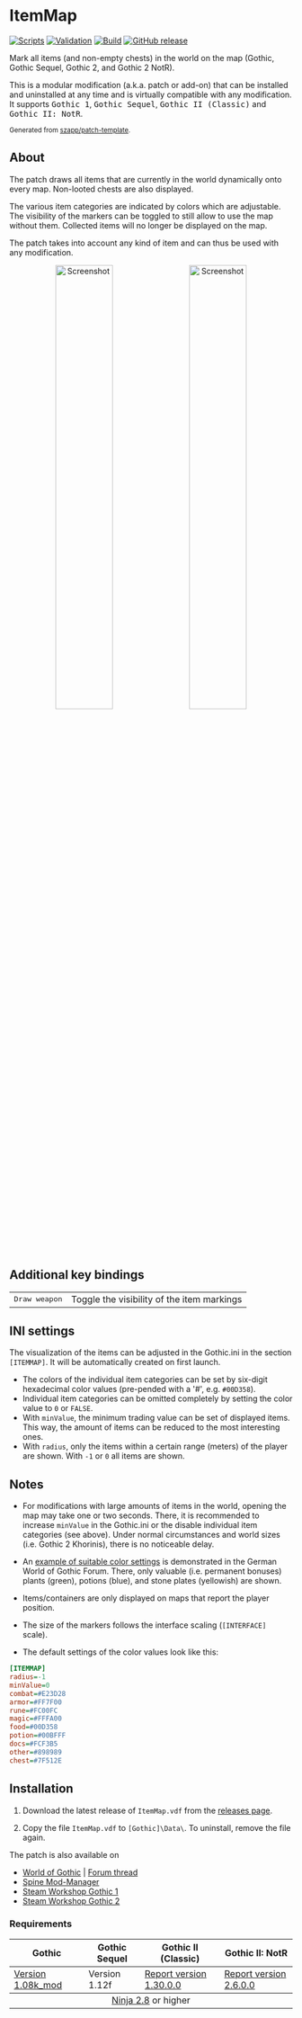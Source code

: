 # ItemMap

[![Scripts](https://github.com/szapp/ItemMap/actions/workflows/scripts.yml/badge.svg)](https://github.com/szapp/ItemMap/actions/workflows/scripts.yml)
[![Validation](https://github.com/szapp/ItemMap/actions/workflows/validation.yml/badge.svg)](https://github.com/szapp/ItemMap/actions/workflows/validation.yml)
[![Build](https://github.com/szapp/ItemMap/actions/workflows/build.yml/badge.svg)](https://github.com/szapp/ItemMap/actions/workflows/build.yml)
[![GitHub release](https://img.shields.io/github/v/release/szapp/ItemMap.svg)](https://github.com/szapp/ItemMap/releases/latest)

Mark all items (and non-empty chests) in the world on the map (Gothic, Gothic Sequel, Gothic 2, and Gothic 2 NotR).

This is a modular modification (a.k.a. patch or add-on) that can be installed and uninstalled at any time and is virtually compatible with any modification.
It supports <kbd>Gothic 1</kbd>, <kbd>Gothic Sequel</kbd>, <kbd>Gothic II (Classic)</kbd> and <kbd>Gothic II: NotR</kbd>.

<sup>Generated from [szapp/patch-template](https://github.com/szapp/patch-template).</sup>

## About

The patch draws all items that are currently in the world dynamically onto every map.
Non-looted chests are also displayed.

The various item categories are indicated by colors which are adjustable.
The visibility of the markers can be toggled to still allow to use the map without them.
Collected items will no longer be displayed on the map.

The patch takes into account any kind of item and can thus be used with any modification.

<div align="center">
<a href="https://github.com/szapp/ItemMap/assets/20203034/98a2c65f-fd23-4a63-b759-ebca06ed6219"><img src="https://github.com/szapp/ItemMap/assets/20203034/78ede39e-db1d-4b65-9229-c1ed47378c52" alt="Screenshot" width="45%" /></a> &nbsp;
<a href="https://github.com/szapp/ItemMap/assets/20203034/d2c4548e-5655-4b46-86ce-a59473fbf959"><img src="https://github.com/szapp/ItemMap/assets/20203034/1e1d52b3-1053-498d-80f6-de427dd9f413" alt="Screenshot" width="45%" /></a>
</div>

## Additional key bindings

<table>
  <tbody>
    <tr>
      <td>
        <kbd>Draw weapon</kbd>
      </td>
      <td>Toggle the visibility of the item markings</td>
    </tr>
  </tbody>
</table>

## INI settings

The visualization of the items can be adjusted in the Gothic.ini in the section `[ITEMMAP]`.
It will be automatically created on first launch.

- The colors of the individual item categories can be set by six-digit hexadecimal color values (pre-pended with a '#', e.g. `#00D358`).
- Individual item categories can be omitted completely by setting the color value to `0` or `FALSE`.
- With `minValue`, the minimum trading value can be set of displayed items.
This way, the amount of items can be reduced to the most interesting ones.
- With `radius`, only the items within a certain range (meters) of the player are shown.
With `-1` or `0` all items are shown.

## Notes

- For modifications with large amounts of items in the world, opening the map may take one or two seconds.
There, it is recommended to increase `minValue` in the Gothic.ini or the disable individual item categories (see above).
Under normal circumstances and world sizes (i.e. Gothic 2 Khorinis), there is no noticeable delay.

- An [example of suitable color settings](https://forum.worldofplayers.de/forum/threads/?p=26382147) is demonstrated in the German World of Gothic Forum.
There, only valuable (i.e. permanent bonuses) plants (green), potions (blue), and stone plates (yellowish) are shown.

- Items/containers are only displayed on maps that report the player position.

- The size of the markers follows the interface scaling (`[INTERFACE]` scale).

- The default settings of the color values look like this:
```ini
[ITEMMAP]
radius=-1
minValue=0
combat=#E23D28
armor=#FF7F00
rune=#FC00FC
magic=#FFFA00
food=#00D358
potion=#00BFFF
docs=#FCF3B5
other=#898989
chest=#7F512E
```

## Installation

1. Download the latest release of `ItemMap.vdf` from the [releases page](https://github.com/szapp/ItemMap/releases/latest).

2. Copy the file `ItemMap.vdf` to `[Gothic]\Data\`. To uninstall, remove the file again.

The patch is also available on
- [World of Gothic](https://www.worldofgothic.de/dl/download_634.htm) | [Forum thread](https://forum.worldofplayers.de/forum/threads/1554831)
- [Spine Mod-Manager](https://clockwork-origins.com/spine/)
- [Steam Workshop Gothic 1](https://steamcommunity.com/sharedfiles/filedetails/?id=2787021109)
- [Steam Workshop Gothic 2](https://steamcommunity.com/sharedfiles/filedetails/?id=2787020561)

### Requirements

<table><thead><tr><th>Gothic</th><th>Gothic Sequel</th><th>Gothic II (Classic)</th><th>Gothic II: NotR</th></tr></thead>
<tbody><tr><td><a href="https://www.worldofgothic.de/dl/download_34.htm">Version 1.08k_mod</a></td><td>Version 1.12f</td><td><a href="https://www.worldofgothic.de/dl/download_278.htm">Report version 1.30.0.0</a></td><td><a href="https://www.worldofgothic.de/dl/download_278.htm">Report version 2.6.0.0</a></td></tr></tbody>
<tbody><tr><td colspan="4" align="center"><a href="https://github.com/szapp/Ninja">Ninja 2.8</a> or higher</td></tr></tbody></table>

<!--

If you are interested in writing your own patch, please do not copy this patch!
Instead refer to the PATCH TEMPLATE to build a foundation that is customized to your needs!
The patch template can found at https://github.com/szapp/patch-template.

-->
